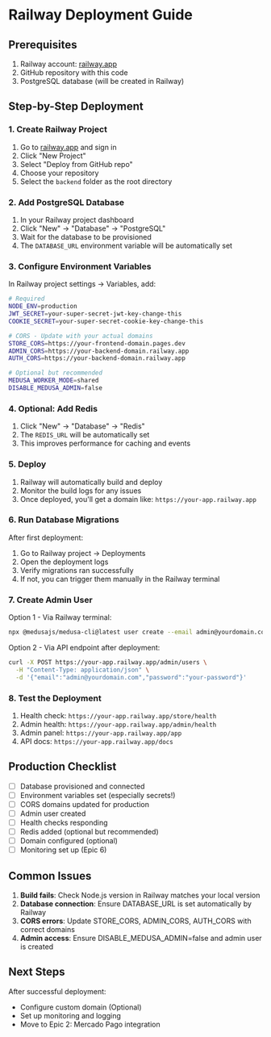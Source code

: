 # Railway Deployment Guide

## Prerequisites
1. Railway account: [railway.app](https://railway.app)
2. GitHub repository with this code
3. PostgreSQL database (will be created in Railway)

## Step-by-Step Deployment

### 1. Create Railway Project
1. Go to [railway.app](https://railway.app) and sign in
2. Click "New Project"
3. Select "Deploy from GitHub repo"
4. Choose your repository
5. Select the `backend` folder as the root directory

### 2. Add PostgreSQL Database
1. In your Railway project dashboard
2. Click "New" → "Database" → "PostgreSQL"
3. Wait for the database to be provisioned
4. The `DATABASE_URL` environment variable will be automatically set

### 3. Configure Environment Variables
In Railway project settings → Variables, add:

```bash
# Required
NODE_ENV=production
JWT_SECRET=your-super-secret-jwt-key-change-this
COOKIE_SECRET=your-super-secret-cookie-key-change-this

# CORS - Update with your actual domains
STORE_CORS=https://your-frontend-domain.pages.dev
ADMIN_CORS=https://your-backend-domain.railway.app
AUTH_CORS=https://your-backend-domain.railway.app

# Optional but recommended
MEDUSA_WORKER_MODE=shared
DISABLE_MEDUSA_ADMIN=false
```

### 4. Optional: Add Redis
1. Click "New" → "Database" → "Redis"
2. The `REDIS_URL` will be automatically set
3. This improves performance for caching and events

### 5. Deploy
1. Railway will automatically build and deploy
2. Monitor the build logs for any issues
3. Once deployed, you'll get a domain like: `https://your-app.railway.app`

### 6. Run Database Migrations
After first deployment:
1. Go to Railway project → Deployments
2. Open the deployment logs
3. Verify migrations ran successfully
4. If not, you can trigger them manually in the Railway terminal

### 7. Create Admin User
Option 1 - Via Railway terminal:
```bash
npx @medusajs/medusa-cli@latest user create --email admin@yourdomain.com --password your-password
```

Option 2 - Via API endpoint after deployment:
```bash
curl -X POST https://your-app.railway.app/admin/users \
  -H "Content-Type: application/json" \
  -d '{"email":"admin@yourdomain.com","password":"your-password"}'
```

### 8. Test the Deployment
1. Health check: `https://your-app.railway.app/store/health`
2. Admin health: `https://your-app.railway.app/admin/health`
3. Admin panel: `https://your-app.railway.app/app`
4. API docs: `https://your-app.railway.app/docs`

## Production Checklist
- [ ] Database provisioned and connected
- [ ] Environment variables set (especially secrets!)
- [ ] CORS domains updated for production
- [ ] Admin user created
- [ ] Health checks responding
- [ ] Redis added (optional but recommended)
- [ ] Domain configured (optional)
- [ ] Monitoring set up (Epic 6)

## Common Issues
1. **Build fails**: Check Node.js version in Railway matches your local version
2. **Database connection**: Ensure DATABASE_URL is set automatically by Railway
3. **CORS errors**: Update STORE_CORS, ADMIN_CORS, AUTH_CORS with correct domains
4. **Admin access**: Ensure DISABLE_MEDUSA_ADMIN=false and admin user is created

## Next Steps
After successful deployment:
- Configure custom domain (Optional)
- Set up monitoring and logging
- Move to Epic 2: Mercado Pago integration
